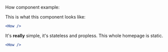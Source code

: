 How component example:

This is what this component looks like:
```jsx
<How />
```

It's **really** simple, it's stateless and propless. This whole homepage is static.
```jsx static
<How />
```
